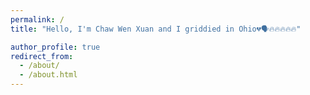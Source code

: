 ```yaml
---
permalink: /
title: "Hello, I'm Chaw Wen Xuan and I griddied in Ohio💔🗣️🔥🔥🔥🔥🔥"

author_profile: true
redirect_from: 
  - /about/
  - /about.html
---
```


